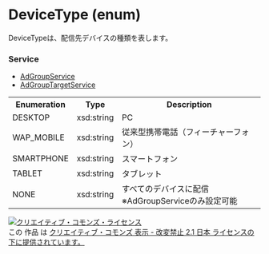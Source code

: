 # DeviceType (enum)
DeviceTypeは、配信先デバイスの種類を表します。

### Service
+ [AdGroupService](../services/AdGroupService.md)
+ [AdGroupTargetService](../services/AdGroupTargetService.md)

<table>
 <tr>
  <th>Enumeration </th>
  <th>Type</th>
  <th>Description</th>
 <tr>
  <td>DESKTOP</td>
  <td>xsd:string</td>
  <td>PC</td>
 </tr>
 <tr>
  <td>WAP_MOBILE</td>
  <td>xsd:string</td>
  <td>従来型携帯電話（フィーチャーフォン）</td>
 </tr>
 <tr>
  <td>SMARTPHONE</td>
  <td>xsd:string</td>
  <td>スマートフォン</td>
 </tr>
 <tr>
  <td>TABLET</td>
  <td>xsd:string</td>
  <td>タブレット</td>
 </tr>
 <tr>
  <td>NONE</td>
  <td>xsd:string</td>
  <td>すべてのデバイスに配信<br>
  ※AdGroupServiceのみ設定可能</td>
 </tr>
</table>

<a rel="license" href="http://creativecommons.org/licenses/by-nd/2.1/jp/"><img alt="クリエイティブ・コモンズ・ライセンス" style="border-width:0" src="https://i.creativecommons.org/l/by-nd/2.1/jp/88x31.png" /></a><br />この 作品 は <a rel="license" href="http://creativecommons.org/licenses/by-nd/2.1/jp/">クリエイティブ・コモンズ 表示 - 改変禁止 2.1 日本 ライセンスの下に提供されています。</a>
